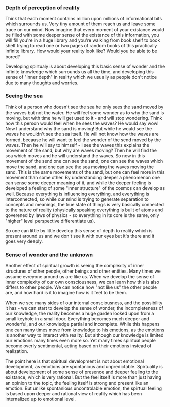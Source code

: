 ### Depth of perception of reality

Think that each moment contains million upon millions of informational bits which surrounds us. Very tiny amount of them reach us and leave some trace on our mind. Now imagine that every moment of your existance would be filled with some deeper sense of the existance of this information, you will fill you're in a huge library and you're walking from book shelf to book shelf trying to read one or two pages of random books of this practically infinite library. How would your reality look like? Would you be able to be bored? 

Developing spirtualy is about developing this basic sense of wonder and the infinite knowledge which surrounds us all the time, and developing this sense of "inner depth" in reality which we usually as people don't notice due to many thoughts and worries. 

### Seeing the sea

Think of a person who doesn't see the sea he only sees the sand moved by the waves but not the water. He will feel some wonder as to why the sand is moving, but with time he will get used to it - and will stop wondering. Think how this person would feel when he sees the waves? He would say wow! Now I understand why the sand is moving! But while he would see the waves he wouldn't see the sea itself. He will not know how the waves are formed, because he will want to feel the wonder of the send moved by the waves. Then he will say to himself - I see the waves this explains the movement of the sand, but why are waves moving? Then he will find the sea which moves and he will understand the waves. So now in this movement of the send one can see the sand, one can see the waves which move the sand, and one can see the sea moving the waves moving the sand. This is the same movements of the sand, but one can feel more in this movement than some other. By understanding deeper a phenomenon one can sense some deeper meaning of it, and while the deeper feeling is developed a feeling of some "inner structure" of the cosmos can develop as well. Because everything is influencing everything, and everything is interconnected, so while our mind is trying to generate separation to concepts and meanings, the true state of things is very basically connected to the nature of reality (physically speaking everything is built of atoms and goverened by laws of physics - so everything in its core is the same, only "higher" level perspective differentiate us). 

So one can little by little develop this sense of depth to reality which is present around us and we don't see it with our eyes but it's there and it goes very deeply. 

### Sense of wonder and the unknown

Another effect of spiritual growth is seeing the complexity of inner structures of other people, other beings and other entities. Many times we assume evreyone around us are like us. When we develop the sense of inner complexity of our own consciousness, we can learn how this is also differs to other people. We can notice how "not like us" the other people are, and how hard is it to imagine how is it feel to be them. 

When we see many sides of our internal consciousness, and the possibility it has - we can start to develop the sense of wonder, the incompleteness of our knowledge, the reality becomes a huge garden looked upon from a small keyhole in a small door. Everything becomes much deeper and wonderful, and our knowledge partial and incomplete. While this happens one can many times move from knowledge to his emotions, as the emotions is another way to interact with reality. But although our knowledge is limited our emotions many times even more so. Yet many times spiritual people become overly sentimental, acting based on their emotions instead of realization. 

The point here is that spiritual development is not about emotional development, as emotions are spontanious and unpredictable. Spirtuality is about development of some sense of presence and deeper feeling to the existance, which is very rational. But the feel itself is more than just having an opinion to the topic, the feeling itself is strong and present like an emotion. But unlike spontanious uncontrolable emotion, the spirtual feeling is based upon deeper and rational view of reality which has been internalized up to emotional level. 

